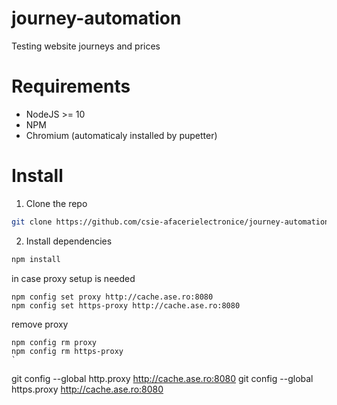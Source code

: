 # journey-automation

Testing website journeys and prices

# Requirements

* NodeJS >= 10
* NPM
* Chromium (automaticaly installed by pupetter)

# Install

1. Clone the repo
```bash
git clone https://github.com/csie-afacerielectronice/journey-automation
```

2. Install dependencies

```bash
npm install
```

in case proxy setup is needed

```
npm config set proxy http://cache.ase.ro:8080
npm config set https-proxy http://cache.ase.ro:8080
```
remove proxy
```
npm config rm proxy
npm config rm https-proxy
`
```
git config --global http.proxy http://cache.ase.ro:8080
git config --global https.proxy http://cache.ase.ro:8080
```
